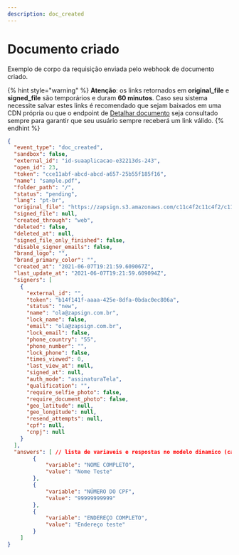 ```yaml
---
description: doc_created
---
```


# Documento criado

Exemplo de corpo da requisição enviada pelo webhook de documento criado.

{% hint style="warning" %}
**Atenção**: os links retornados em **original\_file** e **signed\_file** são temporários e duram **60 minutos**. Caso seu sistema necessite salvar estes links é recomendado que sejam baixados em uma CDN própria ou que o endpoint de [Detalhar documento](../../../documentos/detalhar-documento.md) seja consultado sempre para garantir que seu usuário sempre receberá um link válido.
{% endhint %}

```json
{
  "event_type": "doc_created",
  "sandbox": false,
  "external_id": "id-suaaplicacao-e32213ds-243",
  "open_id": 23,
  "token": "cce11abf-abcd-abcd-a657-25b55f185f16",
  "name": "sample.pdf",
  "folder_path": "/",
  "status": "pending",
  "lang": "pt-br",
  "original_file": "https://zapsign.s3.amazonaws.com/c11c4f2c11c4f2/c11c4f2/c11c4f25-79c7-4eea-8dcf-5434996a4251.pdf",
  "signed_file": null,
  "created_through": "web",
  "deleted": false,
  "deleted_at": null,
  "signed_file_only_finished": false,
  "disable_signer_emails": false,
  "brand_logo": "",
  "brand_primary_color": "",
  "created_at": "2021-06-07T19:21:59.609067Z",
  "last_update_at": "2021-06-07T19:21:59.609094Z",
  "signers": [
    {
      "external_id": "",
      "token": "b14f141f-aaaa-425e-8dfa-0bdac0ec806a",
      "status": "new",
      "name": "ola@zapsign.com.br",
      "lock_name": false,
      "email": "ola@zapsign.com.br",
      "lock_email": false,
      "phone_country": "55",
      "phone_number": "",
      "lock_phone": false,
      "times_viewed": 0,
      "last_view_at": null,
      "signed_at": null,
      "auth_mode": "assinaturaTela",
      "qualification": "",
      "require_selfie_photo": false,
      "require_document_photo": false,
      "geo_latitude": null,
      "geo_longitude": null,
      "resend_attempts": null,
      "cpf": null,
      "cnpj": null
    }
  ],
  "answers": [ // lista de variaveis e respostas no modelo dinamico (caso o documento tenha sido criado através de um modelo dinamico)
        {
            "variable": "NOME COMPLETO",
            "value": "Nome Teste"
        },
        {
            "variable": "NÚMERO DO CPF",
            "value": "99999999999"
        },
        {
            "variable": "ENDEREÇO COMPLETO",
            "value": "Endereço teste"
        }
    ]
}
```
